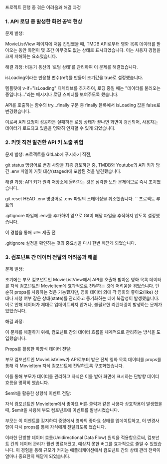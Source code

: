 프로젝트 진행 중 겪은 어려움과 해결 과정

### 1. API 로딩 중 발생한 화면 공백 현상
문제 발생:

MovieListView 페이지에 처음 진입했을 때, TMDB API로부터 영화 목록 데이터를 받아오는 동안  화면이 몇 초간 아무것도 없는 상태로 표시되었습니다. 이는 사용자 경험을 크게 저해하는 요소였습니다.

해결 과정:
비동기 통신의 '로딩 상태'를 관리하여 이 문제를 해결했습니다.

isLoading이라는 반응형 변수(ref)를 만들어 초기값을 true로 설정했습니다.

템플릿에 v-if="isLoading" 디렉티브를 추가하여, 로딩 중일 때는 "데이터를 불러오는 중입니다..."라는 메시지나 로딩 스피너를 보여주도록 했습니다.

API를 호출하는 함수의 try...finally 구문 중 finally 블록에서 isLoading 값을 false로 변경했습니다.

이로써 API 요청이 성공하든 실패하든 로딩 상태가 끝나면 화면이 갱신되어, 사용자는 데이터가 로드되고 있음을 명확히 인지할 수 있게 되었습니다.

### 2. 커밋 직전 발견한 API 키 노출 위험
문제 발생:
프로젝트를 GitLab에 푸시하기 직전, 

git status 명령어로 변경 사항을 최종 검토하던 중, TMDB와 Youtube의 API 키가 담긴 .env 파일이 커밋 대상(staged)에 포함된 것을 발견했습니다.

해결 과정:
API 키가 원격 저장소에 올라가는 것은 심각한 보안 문제이므로 즉시 조치했습니다.

git reset HEAD .env 명령어로 .env 파일의 스테이징을 취소했습니다.
``
프로젝트 루트의 

.gitignore 파일에 .env를 추가하여  앞으로 Git이 해당 파일을 추적하지 않도록 설정했습니다.

이 경험을 통해 코드 제출 전 

.gitignore 설정을 확인하는 것의 중요성을 다시 한번 깨닫게 되었습니다.

### 3. 컴포넌트 간 데이터 전달의 어려움과 해결
문제 발생:

초기에는 부모 컴포넌트인 MovieListView에서 API를 호출해 받아온 영화 목록 데이터를 자식 컴포넌트인 MovieItem에 효과적으로 전달하는 것에 어려움을 겪었습니다.
단순히 props를 사용하는 것은 가능했지만, 영화 데이터 외에 각 영화의 좋아요(like) 상태나 시청 여부 같은 상태(state)를 관리하고 동기화하는 데에 복잡성이 발생했습니다. 이로 인해 데이터가 제대로 업데이트되지 않거나, 불필요한 리렌더링이 발생하는 문제가 있었습니다.

해결 과정:

이 문제를 해결하기 위해, 컴포넌트 간의 데이터 흐름을 체계적으로 관리하는 방식을 도입했습니다.

Props를 활용한 하향식 데이터 전달:

부모 컴포넌트인 MovieListView가 API로부터 받은 전체 영화 목록 데이터를 props를 통해 각 MovieItem 자식 컴포넌트에 전달하도록 구조화했습니다.

이를 통해 부모가 데이터를 관리하고 자식은 이를 받아 화면에 표시하는 단방향 데이터 흐름을 명확히 했습니다.

$emit을 활용한 상향식 이벤트 전달:

자식 컴포넌트인 MovieItem에서 좋아요 버튼 클릭과 같은 사용자 상호작용이 발생했을 때, $emit을 사용해 부모 컴포넌트에 이벤트를 발생시켰습니다.

부모는 이 이벤트를 감지하여 중앙에서 영화의 좋아요 상태를 업데이트하고, 이 변경사항이 다시 props를 통해 자식에게 전달되도록 했습니다.

이러한 단방향 데이터 흐름(Unidirectional Data Flow) 원칙을 적용함으로써, 컴포넌트 간의 데이터 관리가 훨씬 명료해졌고, 예상치 못한 버그를 효과적으로 줄일 수 있었습니다. 이 경험을 통해 규모가 커지는 애플리케이션에서 컴포넌트 간의 상태 관리 전략이 얼마나 중요한지 깨닫게 되었습니다.
